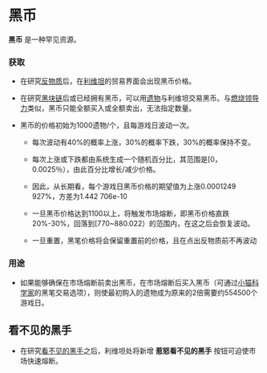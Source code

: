 # 黑币

**黑币** 是一种罕见资源。

### 获取

- 在研究[反物质](?file=001-猫咪百科/03-科学/01-科学#反物质)后，在[利维坦](?file=001-猫咪百科/05-贸易#利维坦)的贸易界面会出现黑币价格。
- 在研究[黑块链](?file=001-猫咪百科/03-科学/01-科学#黑块链)后或已经拥有黑币，可以用[遗物](?file=003-资源大全/22-遗物)与利维坦交易黑币。与[燃烧领导力](?file=003-资源大全/50-领导力)类似，黑币只能全额买入或全额卖出，无法指定数量。

- 黑币的价格初始为1000遗物/个，且每游戏日波动一次。

  - 每次波动有40%的概率上涨，30%的概率下跌，30%的概率保持不变。

  - 每次上涨或下跌都由系统生成一个随机百分比，其范围是[0，0.0025％），由此百分比增长/减少价格。

  - 因此，从长期看，每个游戏日黑币价格的期望值为上涨0.0001249 927%，方差为1.442 706e-10
  
  - 一旦黑币价格达到1100以上，将触发市场熔断，即黑币价格直跌20%-30%，回落到[770~880.022）的范围内，在这之后会恢复波动。
  - 一旦重置，黑笔价格将会保留重置前的价格，且在点出反物质前不再波动

### 用途

- 如果能够确保在市场熔断前卖出黑币，在市场熔断后买入黑币（可通过[小猫科学家](?file=004-第三方工具/02-小猫科学家)的黑笔交易选项），则使最初购入的遗物成为原来的2倍需要约554500个游戏日。

## 看不见的黑手 

- 在研究[看不见的黑手](?file=home-首页)之后，利维坦处将新增 <strong>惹怒看不见的黑手</strong> 按钮可迫使市场快速熔断。
